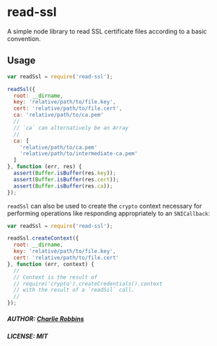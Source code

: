 # read-ssl

A simple node library to read SSL certificate files according to a basic convention.

## Usage

``` js
var readSsl = require('read-ssl');

readSsl({
  root: __dirname,
  key: 'relative/path/to/file.key',
  cert: 'relative/path/to/file.cert',
  ca: 'relative/path/to/ca.pem'
  //
  // `ca` can alternatively be an Array
  //
  ca: [
    'relative/path/to/ca.pem'
    'relative/path/to/intermediate-ca.pem'
  ]
}, function (err, res) {
  assert(Buffer.isBuffer(res.key));
  assert(Buffer.isBuffer(res.cert));
  assert(Buffer.isBuffer(res.ca));
});
```

`readSsl` can also be used to create the `crypto` context necessary for performing operations like responding appropriately to an `SNICallback`:

``` js
var readSsl = require('read-ssl');

readSsl.createContext({
  root: __dirname,
  key: 'relative/path/to/file.key',
  cert: 'relative/path/to/file.cert'
}, function (err, context) {
  //
  // Context is the result of
  // require('crypto').createCredentials().context
  // with the result of a `readSsl` call.
  //
});
```

##### AUTHOR: [Charlie Robbins](https://github.com/indexzero)
##### LICENSE: MIT
